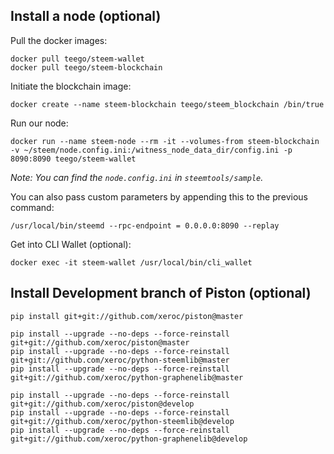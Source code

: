 ## Install a node (optional)
Pull the docker images:
```
docker pull teego/steem-wallet
docker pull teego/steem-blockchain
```

Initiate the blockchain image:
```
docker create --name steem-blockchain teego/steem_blockchain /bin/true
```

Run our node:
```
docker run --name steem-node --rm -it --volumes-from steem-blockchain -v ~/steem/node.config.ini:/witness_node_data_dir/config.ini -p 8090:8090 teego/steem-wallet
```
*Note: You can find the `node.config.ini` in `steemtools/sample`.*

You can also pass custom parameters by appending this to the previous command:
```
/usr/local/bin/steemd --rpc-endpoint = 0.0.0.0:8090 --replay
```


Get into CLI Wallet (optional):
```
docker exec -it steem-wallet /usr/local/bin/cli_wallet
```


## Install Development branch of Piston (optional)
`pip install git+git://github.com/xeroc/piston@master`

```
pip install --upgrade --no-deps --force-reinstall  git+git://github.com/xeroc/piston@master
pip install --upgrade --no-deps --force-reinstall  git+git://github.com/xeroc/python-steemlib@master
pip install --upgrade --no-deps --force-reinstall  git+git://github.com/xeroc/python-graphenelib@master
```

```
pip install --upgrade --no-deps --force-reinstall  git+git://github.com/xeroc/piston@develop
pip install --upgrade --no-deps --force-reinstall  git+git://github.com/xeroc/python-steemlib@develop
pip install --upgrade --no-deps --force-reinstall  git+git://github.com/xeroc/python-graphenelib@develop
```